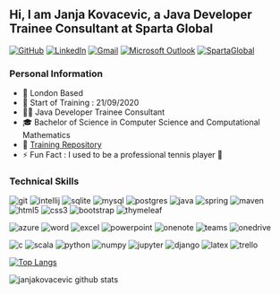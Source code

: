 ## Hi, I am Janja Kovacevic, a Java Developer Trainee Consultant at Sparta Global

[![GitHub](https://img.shields.io/badge/github-%23181717.svg?&style=for-the-badge&logo=github&logoColor=white)](https://github.com/janjakovacevic/)
[![LinkedIn](https://img.shields.io/badge/linkedin-%230077B5.svg?&style=for-the-badge&logo=linkedin&logoColor=white)](https://www.linkedin.com/in/janjakovacevic/)
[![Gmail](https://img.shields.io/badge/Gmail-%23D14836.svg?&style=for-the-badge&logo=gmail&logoColor=white)](mailto:jaanjakoovacevic@gmail.com)
[![Microsoft Outlook](https://img.shields.io/badge/Microsoft%20Outlook-%230078D4.svg?&style=for-the-badge&logo=microsoft-outlook&logoColor=white)](mailto:jkovacevic@spartaglobal.com)
[![SpartaGlobal](https://img.shields.io/badge/Sparta%20Global-%23CC6699.svg?&style=for-the-badge&logo=spartaglobal&logoColor=white)](https://www.spartaglobal.com/)

### Personal Information
- 📍 London Based  
- 📅 Start of Training : 21/09/2020  
- :woman_technologist: Java Developer Trainee Consultant  
- :mortar_board: Bachelor of Science in Computer Science and Computational Mathematics  
- 📓 [Training Repository](https://github.com/janjakovacevic/SpartaGlobal)  
- ⚡ Fun Fact : I used to be a professional tennis player :tennis:  

### Technical Skills
![git](https://img.shields.io/badge/git-%23F05032.svg?&style=for-the-badge&logo=git&logoColor=white)
![intellij](https://img.shields.io/badge/intelliJ%20IDEA-%23000000.svg?&style=for-the-badge&logo=intellij-idea&logoColor=white)
![sqlite](https://img.shields.io/badge/sqlite-%2307405e.svg?&style=for-the-badge&logo=sqlite&logoColor=white)
![mysql](https://img.shields.io/badge/mysql-%2300f.svg?&style=for-the-badge&logo=mysql&logoColor=white)
![postgres](https://img.shields.io/badge/postgres-%23316192.svg?&style=for-the-badge&logo=postgresql&logoColor=white)
![java](https://img.shields.io/badge/java-%23ED8B00.svg?&style=for-the-badge&logo=java&logoColor=white)
![spring](https://img.shields.io/badge/spring%20-%236DB33F.svg?&style=for-the-badge&logo=spring&logoColor=white)
![maven](https://img.shields.io/badge/Apache%20Maven-%23C71A36.svg?&style=for-the-badge&logo=apache-maven&logoColor=white)
![html5](https://img.shields.io/badge/html5%20-%23E34F26.svg?&style=for-the-badge&logo=html5&logoColor=white)
![css3](https://img.shields.io/badge/css3%20-%231572B6.svg?&style=for-the-badge&logo=css3&logoColor=white)
![bootstrap](https://img.shields.io/badge/bootstrap%20-%23563D7C.svg?&style=for-the-badge&logo=bootstrap&logoColor=white)
![thymeleaf](https://img.shields.io/badge/Thymeleaf-005f0f?style=for-the-badge&logo=data%3Aimage%2Fpng%3Bbase64%2CiVBORw0KGgoAAAANSUhEUgAAAHYAAAB2CAMAAAAqeZcjAAAAY1BMVEX%2F%2F%2F%2BuqZ%2F%2F%2F%2F%2BuqZ%2F%2F%2F%2F%2BuqZ%2F%2F%2F%2F%2BuqZ%2F%2F%2F%2F%2BuqZ%2F%2F%2F%2F%2BuqZ%2F%2F%2F%2F%2BuqZ%2F%2F%2F%2F%2BuqZ%2F%2F%2F%2F%2BuqZ%2F%2F%2F%2F%2BuqZ%2F%2F%2F%2F%2BuqZ%2F%2F%2F%2F%2BuqZ%2F%2F%2F%2F%2BuqZ%2F%2F%2F%2F%2BuqZ%2F%2F%2F%2F%2BuqZ%2F%2F%2F%2F%2BuqZ%2F%2F%2F%2F%2BvlgvXAAAAH3RSTlMAEBAgIDAwQEBQUGBgcHCAgJCQoKCwsMDA0NDg4PDwFagsVAAAA51JREFUeNrFmgnuszoMxCdspexrd4jvf8on3mdJFaX%2F1CgJvwuMxrXHJCmOIIhwBF2AA6gaHEA2H2E2mY8wG8xHmA0edITZC9EBZgeiAd6piCiCR84hgII8m21zACn5Nauui2oy%2BzUbTz1YlRL4otSLavC%2F6g2eUOM%2F1QctpL4K%2FHxXvXkrsB5ZdaHwVWB9VwBY9QUfnJ6sOpBHs7VeqfowG97Xqj42Xj59qM6Bh15aq3owe57Wqh6WgGr1Qg9WZQbXY7NSZSIPVj9Vb%2B5%2FVf2ew0zquIEXWlb1YracWDVfqbrMxfiqN1Qd56KqNTMtqsmLfJg9PzUzxfzd9M4cuKzvWtVpLqpeMxyIxUzuzdbTWpUYh7mYPzXDIYGOGHe5eLrqN2oORLdmuZMYHtcbOTYb9vqd6fQREszNnai%2BbwwOkzoT1VcFINtUvbkS5RauaJPUfvcy%2BVYLMw%2FY4Pwhys10o20K2%2BHA3EMAyaqFLW68sJ70JyM3kyOzp15vUXMzOTGr8rveYjoDCAYiF2bjnqu7%2BbNGD7Jl1mCU6RWAdCZbZg1GmZx%2FVttmw%2FKpv%2FKMAQQXIrtmVT7qPxgVT6tVs2E76b8owd9MFs3yjBoKzF8vlsxy1hsKzHNjz2xsEtUlOA7tmVW9NnA3Flhutpy0gdZUYLnZ0Fjf6WwuMJPJTuLf4S%2BmwFBg4RdUrU2UMEWE%2FAvqx16qZrJp1qhagzP4JyI7qs8TTEtux6mnNOaSuZfk59nYMDa5oJcEh%2Fe7Zr5%2FuqChn3n9ZrY291J0I8ZaUqjJ1tiIhqe2NTZMgp%2BYDGOTzSShw0%2Bc9Tda2diIhgfjn9smfZGMAvIarxMCAquyMD5tW5Vsmx1hjPL72DQkpgH2L4FeSRNC%2FCVz1R%2Fk%2FO0tJwUjz%2BMpXp9ZrY4so1fcjYcb%2BQowy%2FaKC%2By0xGvZlofVbYnXsjkH%2Fx4egVT2%2B0uKfPHIO5n%2FgbKPBiKudlQfkNFbUZ0TyKhZtTSrytedcQONAKLdqhdIUXphUsYeNseTvJVrADfaSwI57SKrgIr8%2FLBMzHf9L9rJgF08tT4DBXmY2NUIKUCWxBZeK0P9BDC7z4kV%2FRVIaB8ZdhNegdRHE6%2BIgcazKtMcoorsEFWkvlWZ%2BRBVDCRiTmGFSJaICRifvXwJwHgs81zBJoPvAjOVb6uM%2BYJkCOCAoPlbNIIjouFrebsIDomarVLfCjgnaW7vYfkaigieiNKiWUhT2Oc%2F%2FU5zJsGP4J4AAAAASUVORK5CYII%3D&logoColor=white)

![azure](https://img.shields.io/badge/Microsoft%20Azure-0089D6?logo=microsoft-azure&logoColor=white&style=for-the-badge)
![word](https://img.shields.io/badge/Microsoft%20Word-2B579A?logo=microsoft-word&logoColor=white&style=for-the-badge)
![excel](https://img.shields.io/badge/Microsoft%20Excel-217346?logo=microsoft-excel&logoColor=white&style=for-the-badge)
![powerpoint](https://img.shields.io/badge/Microsoft%20PowerPoint-B7472A?logo=microsoft-powerpoint&logoColor=white&style=for-the-badge)
![onenote](https://img.shields.io/badge/Microsoft%20OneNote-7719AA?logo=microsoft-onenote&logoColor=white&style=for-the-badge)
![teams](https://img.shields.io/badge/Microsoft%20Teams-6264A7?logo=microsoft-teams&logoColor=white&style=for-the-badge)
![onedrive](https://img.shields.io/badge/Microsoft%20OneDrive-0078D4?logo=microsoft-onedrive&logoColor=white&style=for-the-badge)

![c](https://img.shields.io/badge/c-%23A8B9CC.svg?&style=for-the-badge&logo=c&logoColor=white)
![scala](https://img.shields.io/badge/scala-%23DC322F.svg?&style=for-the-badge&logo=scala&logoColor=white)
![python](https://img.shields.io/badge/python-%233776AB.svg?&style=for-the-badge&logo=python&logoColor=white)
![numpy](https://img.shields.io/badge/numpy-%23013243.svg?&style=for-the-badge&logo=numpy&logoColor=white)
![jupyter](https://img.shields.io/badge/jupyter-%23F37626.svg?&style=for-the-badge&logo=jupyter&logoColor=white)
![django](https://img.shields.io/badge/django-%23092E20.svg?&style=for-the-badge&logo=django&logoColor=white)
![latex](https://img.shields.io/badge/latex-%23008080.svg?&style=for-the-badge&logo=latex&logoColor=white)
![trello](https://img.shields.io/badge/trello-%230079BF.svg?&style=for-the-badge&logo=trello&logoColor=white)

[![Top Langs](https://github-readme-stats.vercel.app/api/top-langs/?username=janjakovacevic&theme=slateorange&layout=compact)](https://github.com/janjakovacevic/github-readme-stats)

![janjakovacevic github stats](https://github-readme-stats.vercel.app/api?username=janjakovacevic&theme=slateorange&show_icons=true&hide_border=true)
